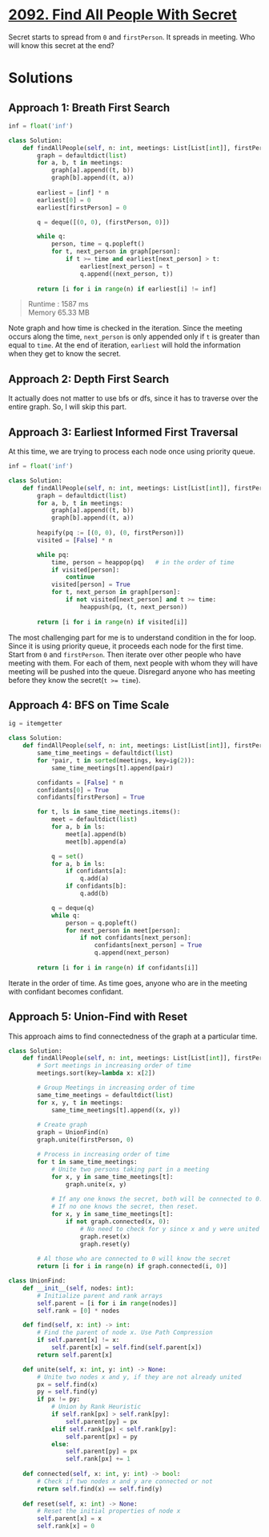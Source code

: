 # [2092. Find All People With Secret](https://leetcode.com/problems/find-all-people-with-secret/description/?envType=daily-question&envId=2024-02-24)

Secret starts to spread from `0` and `firstPerson`. It spreads in meeting. Who will know this secret at the end?

# Solutions

## Approach 1: Breath First Search

```python
inf = float('inf')

class Solution:
    def findAllPeople(self, n: int, meetings: List[List[int]], firstPerson: int) -> List[int]:
        graph = defaultdict(list)
        for a, b, t in meetings:
            graph[a].append((t, b))
            graph[b].append((t, a))
        
        earliest = [inf] * n
        earliest[0] = 0
        earliest[firstPerson] = 0

        q = deque([(0, 0), (firstPerson, 0)])

        while q:
            person, time = q.popleft()
            for t, next_person in graph[person]:
                if t >= time and earliest[next_person] > t:
                    earliest[next_person] = t
                    q.append((next_person, t))
        
        return [i for i in range(n) if earliest[i] != inf]

```

> Runtime : 1587 ms  
> Memory 65.33 MB

Note graph and how time is checked in the iteration. Since the meeting occurs along the time, `next_person` is only appended only if `t` is greater than equal to `time`. At the end of iteration, `earliest` will hold the information when they get to know the secret.

## Approach 2: Depth First Search

It actually does not matter to use bfs or dfs, since it has to traverse over the entire graph. So, I will skip this part.

## Approach 3: Earliest Informed First Traversal

At this time, we are trying to process each node once using priority queue.

```python
inf = float('inf')

class Solution:
    def findAllPeople(self, n: int, meetings: List[List[int]], firstPerson: int) -> List[int]:
        graph = defaultdict(list)
        for a, b, t in meetings:
            graph[a].append((t, b))
            graph[b].append((t, a))
        
        heapify(pq := [(0, 0), (0, firstPerson)])
        visited = [False] * n

        while pq:
            time, person = heappop(pq)   # in the order of time
            if visited[person]:
                continue
            visited[person] = True
            for t, next_person in graph[person]:
                if not visited[next_person] and t >= time:
                    heappush(pq, (t, next_person))
        
        return [i for i in range(n) if visited[i]]

```

The most challenging part for me is to understand condition in the for loop. Since it is using priority queue, it proceeds each node for the first time. Start from `0` and `firstPerson`. Then iterate over other people who have meeting with them. For each of them, next people with whom they will have meeting will be pushed into the queue. Disregard anyone who has meeting before they know the secret(`t >= time`).

## Approach 4: BFS on Time Scale

```python
ig = itemgetter

class Solution:
    def findAllPeople(self, n: int, meetings: List[List[int]], firstPerson: int) -> List[int]:
        same_time_meetings = defaultdict(list)
        for *pair, t in sorted(meetings, key=ig(2)):
            same_time_meetings[t].append(pair)

        confidants = [False] * n
        confidants[0] = True
        confidants[firstPerson] = True

        for t, ls in same_time_meetings.items():
            meet = defaultdict(list)
            for a, b in ls:
                meet[a].append(b)
                meet[b].append(a)

            q = set()
            for a, b in ls:
                if confidants[a]:
                    q.add(a)
                if confidants[b]:
                    q.add(b)

            q = deque(q)
            while q:
                person = q.popleft()
                for next_person in meet[person]:
                    if not confidants[next_person]:
                        confidants[next_person] = True
                        q.append(next_person)                        
            
        return [i for i in range(n) if confidants[i]]

```

Iterate in the order of time. As time goes, anyone who are in the meeting with confidant becomes confidant.

## Approach 5: Union-Find with Reset

This approach aims to find connectedness of the graph at a particular time.

```python
class Solution:
    def findAllPeople(self, n: int, meetings: List[List[int]], firstPerson: int) -> List[int]:
        # Sort meetings in increasing order of time
        meetings.sort(key=lambda x: x[2])

        # Group Meetings in increasing order of time
        same_time_meetings = defaultdict(list)
        for x, y, t in meetings:
            same_time_meetings[t].append((x, y))
    
        # Create graph
        graph = UnionFind(n)
        graph.unite(firstPerson, 0)

        # Process in increasing order of time
        for t in same_time_meetings:
            # Unite two persons taking part in a meeting
            for x, y in same_time_meetings[t]:
                graph.unite(x, y)
            
            # If any one knows the secret, both will be connected to 0.
            # If no one knows the secret, then reset.
            for x, y in same_time_meetings[t]:
                if not graph.connected(x, 0):
                    # No need to check for y since x and y were united
                    graph.reset(x)
                    graph.reset(y)
        
        # Al those who are connected to 0 will know the secret
        return [i for i in range(n) if graph.connected(i, 0)]

class UnionFind:
    def __init__(self, nodes: int):
        # Initialize parent and rank arrays
        self.parent = [i for i in range(nodes)]
        self.rank = [0] * nodes

    def find(self, x: int) -> int:
        # Find the parent of node x. Use Path Compression
        if self.parent[x] != x:
            self.parent[x] = self.find(self.parent[x])
        return self.parent[x]

    def unite(self, x: int, y: int) -> None:
        # Unite two nodes x and y, if they are not already united
        px = self.find(x)
        py = self.find(y)
        if px != py:
            # Union by Rank Heuristic
            if self.rank[px] > self.rank[py]:
                self.parent[py] = px
            elif self.rank[px] < self.rank[py]:
                self.parent[px] = py
            else:
                self.parent[py] = px
                self.rank[px] += 1
    
    def connected(self, x: int, y: int) -> bool:
        # Check if two nodes x and y are connected or not
        return self.find(x) == self.find(y)
    
    def reset(self, x: int) -> None:
        # Reset the initial properties of node x
        self.parent[x] = x
        self.rank[x] = 0

```

